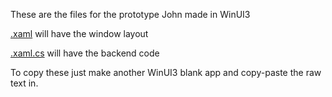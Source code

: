 These are the files for the prototype John made in WinUI3

[.xaml](MainWindow.xaml) will have the window layout

[.xaml.cs](MainWindow.xaml.cs) will have the backend code

To copy these just make another WinUI3 blank app and copy-paste the raw text in.
